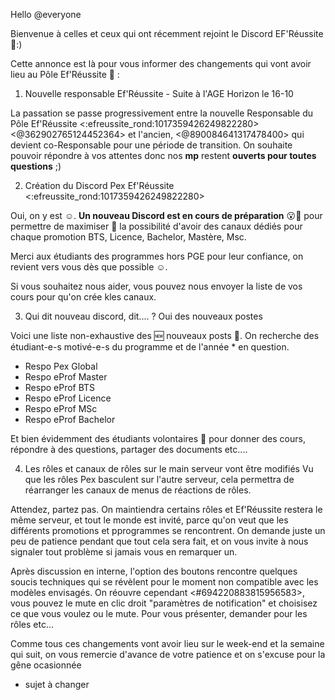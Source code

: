 Hello @everyone

Bienvenue à celles et ceux qui ont récemment rejoint le Discord EF'Réussite 👋:)

Cette annonce est là pour vous informer des changements qui vont avoir lieu au Pôle Ef'Réussite 📖 :

1. Nouvelle responsable Ef'Réussite - Suite à l'AGE Horizon le 16-10

La passation se passe progressivement entre la nouvelle Responsable du Pôle Ef'Réussite <:efreussite_rond:1017359426249822280> <@362902765124452364> et l'ancien, <@890084641317478400> qui devient co-Responsable pour une période de transition.
On souhaite pouvoir répondre à vos attentes donc nos **mp** restent **ouverts pour toutes questions** ;)


2. Création du Discord Pex Ef'Réussite <:efreussite_rond:1017359426249822280>

Oui, on y est ☺️.
**Un nouveau Discord est en cours de préparation** 😮🥳 pour permettre de maximiser 💪 la possibilité d'avoir des canaux dédiés pour chaque promotion BTS, Licence, Bachelor, Mastère, Msc.

Merci aux étudiants des programmes hors PGE pour leur confiance, on revient vers vous dès que possible ☺️.

Si vous souhaitez nous aider, vous pouvez nous envoyer la liste de vos cours pour qu'on crée kles canaux.

3. Qui dit nouveau discord, dit.... ? Oui des nouveaux postes

Voici une liste non-exhaustive des 🆕 nouveaux posts 📢.
On recherche des étudiant-e-s motivé-e-s du programme et de l'année * en question.

- Respo Pex Global
- Respo eProf Master
- Respo eProf BTS
- Respo eProf Licence
- Respo eProf MSc
- Respo eProf Bachelor

Et bien évidemment des étudiants volontaires 🙋 pour donner des cours, répondre à des questions, partager des documents etc....


4. Les rôles et canaux de rôles sur le main serveur vont être modifiés
Vu que les rôles Pex basculent sur l'autre serveur, cela permettra de réarranger les canaux de menus de réactions de rôles.

Attendez, partez pas.
On maintiendra certains rôles et Ef'Réussite restera le même serveur, et tout le monde est invité, parce qu'on veut que les différents promotions et pprogrammes se rencontrent.
On demande juste un peu de patience pendant que tout cela sera fait, et on vous invite à nous signaler tout problème si jamais vous en remarquer un.

Après discussion en interne, l'option des boutons rencontre quelques soucis techniques qui se révèlent pour le moment non compatible avec les modèles envisagés.
On réouvre cependant <#694220883815956583>, vous pouvez le mute en clic droit "paramètres de notification" et choisisez ce que vous voulez ou le mute.
Pour vous présenter, demander pour les rôles etc...

Comme tous ces changements vont avoir lieu sur le week-end et la semaine qui suit, on vous remercie d'avance de votre patience et on s'excuse pour la gêne ocasionnée


* sujet à changer

